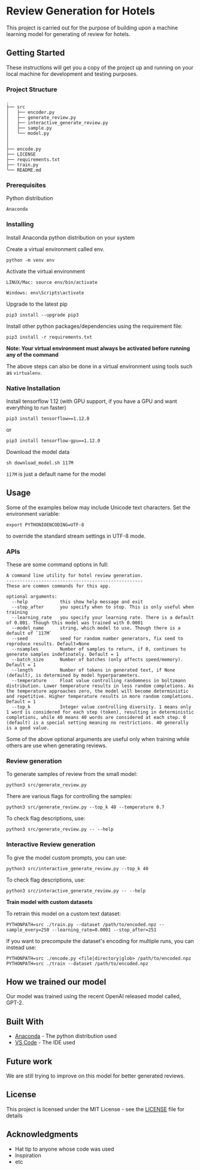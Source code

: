 # Review Generation for Hotels

This project is carried out for the purpose of building upon a machine learning model for generating of review for hotels.

## Getting Started

These instructions will get you a copy of the project up and running on your local machine for development and testing purposes.

### Project Structure

```
.
├── src
│   ├── encoder.py
│   ├── generate_review.py
│   ├── interactive_generate_review.py
│   ├── sample.py
│   └── model.py
│   
│   
├── encode.py
├── LICENSE
├── requirements.txt
├── train.py
└── README.md
```
### Prerequisites

Python distribution

```
Anaconda
```

### Installing

Install Anaconda python distribution on your system

Create a virtual environment called env.

```
python -m venv env
```

Activate the virtual environment

```
LINUX/Mac: source env/bin/activate

Windows: env\Scripts\activate
```

Upgrade to the latest pip

```
pip3 install --upgrade pip3
```

Install other python packages/dependencies using the requirement file:
```
pip3 install -r requirements.txt
```

**Note: Your virtual environment must always be activated before running any of the command**

The above steps can also be done in a virtual environment using tools such as `virtualenv`.

### Native Installation

Install tensorflow 1.12 (with GPU support, if you have a GPU and want everything to run faster)
```
pip3 install tensorflow==1.12.0
```
or
```
pip3 install tensorflow-gpu==1.12.0
```

Download the model data
```
sh download_model.sh 117M
```
`117M` is just a default name for the model

## Usage

Some of the examples below may include Unicode text characters. Set the environment variable:
```
export PYTHONIOENCODING=UTF-8
```
to override the standard stream settings in UTF-8 mode.

### APIs

These are some command options in full:

```
A command line utility for hotel review generation.
---------------------------------------------------
These are common commands for this app.

optional arguments:
  --help            this show help message and exit
  --stop_after      you specify when to stop. This is only useful when training
  --learning_rate   you specify your learning rate. There is a default of 0.001. Though this model was trained with 0.0001
  --model_name      string, which model to use. Though there is a default of `117M`
  --seed            seed for random number generators, fix seed to reproduce results. Default=None
  --nsamples        Number of samples to return, if 0, continues to generate samples indefinately. Default = 1
  --batch_size      Number of batches (only affects speed/memory). Default = 1
  --length          Number of tokens in generated text, if None (default), is determined by model hyperparameters.
  --temperature     Float value controlling randomness in boltzmann distribution. Lower temperature results in less random completions. As the temperature approaches zero, the model will become deterministic and repetitive. Higher temperature results in more random completions. Default = 1
  --top_k           Integer value controlling diversity. 1 means only 1 word is considered for each step (token), resulting in deterministic completions, while 40 means 40 words are considered at each step. 0 (default) is a special setting meaning no restrictions. 40 generally is a good value.
```

Some of the above optional arguments are useful only when training while others are use when generating reviews.


### Review generation

To generate samples of review from the small model:
```
python3 src/generate_review.py
```
There are various flags for controlling the samples:
```
python3 src/generate_review.py --top_k 40 --temperature 0.7
```

To check flag descriptions, use:
```
python3 src/generate_review.py -- --help
```

### Interactive Review generation

To give the model custom prompts, you can use:
```
python3 src/interactive_generate_review.py --top_k 40
```

To check flag descriptions, use:
```
python3 src/interactive_generate_review.py -- --help
```

**Train model with custom datasets**

To retrain this model on a custom text dataset:

```
PYTHONPATH=src ./train.py --dataset /path/to/encoded.npz --sample_every=250 --learning_rate=0.0001 --stop_after=251
```

If you want to precompute the dataset's encoding for multiple runs, you can instead use:

```
PYTHONPATH=src ./encode.py <file|directory|glob> /path/to/encoded.npz
PYTHONPATH=src ./train --dataset /path/to/encoded.npz
```

## How we trained our model
Our model was trained using the recent OpenAI released model called, GPT-2.

## Built With

* [Anaconda](https://www.anaconda.com/distribution/) - The python distribution used
* [VS Code](https://code.visualstudio.com/) - The IDE used

## Future work

We are still trying to improve on this model for better generated reviews.

## License

This project is licensed under the MIT License - see the [LICENSE](LICENSE.md) file for details

## Acknowledgments
* Hat tip to anyone whose code was used
* Inspiration
* etc
